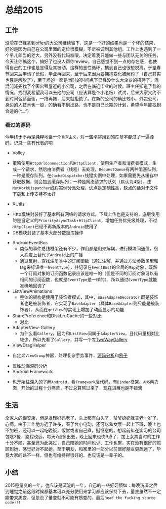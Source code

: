 # 总结2015

## 工作

没能在已经拿到offer的大公司继续留下，这是一个好的结果也是一个坏的结果，好的是因为自己在公司里面的定位很模糊，不断被调到其他组，工作上也遇到了一个吊儿郎当的老大，另外没有代码权限，决定着我只能做一些与团队无关的任务，今天让你搞这个，搞好了也没人帮你review，自己感觉不到一点的存在感，也使得自己的工作也是显得及其被动，这样的恶性循环，搞到自己也很想脱离，于是春节回来后申请了长假，毕业再回来，至于后来因为要拥抱变化被解约了（自己其实也算是解脱了），至于坏的一面是当时的时间点下已经没什么大企业的招聘了，混混沌沌先找了个离出租屋近的小公司，之后在临近毕业的时候，班主任知道了我的情况，找到我希望我可以去他的公司（应该算是个小老板）试试，后来大家又约不到时间合适面谈，一拖再拖，后来就拒绝了。在新的公司的确比较小，外包公司，身边的人技术也一般，的确看不到出路，也不是自己长期的计划，希望今年能找到合适的(*^__^*)

### 看过的源码
今年终于不再是纯粹地当一个`拿来主义`，对一些平常用到的库基本都过了一遍源码，记录一些有代表的吧
* Volley
 - 策略使用`HttpUrlConnnection`和`HttpClient`，使用生产者和消费者模式，生成一个请求，然后由消费者（线程）去处理，`RequestQueue`有两种阻塞队列，一种是缓存队列，在`CacheDispatcher`线程实例中处理，如果需要先从缓存中获取数据，则会加到缓存队列；一种是网络请求的队列（默认为4条），由`NetWorkDispatcher`线程实例分派处理，优点是定制性高，缺点的话对于文件下载和上传支持不太好
* XUtils
 - Http模块封装好了基本所有网络的请求方式，下载上传也是支持的，底层使用的是自定义的`PriorityAsyncTask`+`HttpClient`，增加任务优先级处理，不过`HttpClient`已经不再新版本的`Android`使用了
 - DB模块封装了基本大部分数据库操作
* AndroidEventBus
  - 类似的事件总线框架还有不少，作用都是用来解耦，进行模块间通信，很大程度上替代了`Android`上的广播
  - 通过反射，查找注册类中的订阅函数（通过注解，并通过方法参数类型和tag来标识唯一`EventType`），并记录在`EventBust`的全局的`Map`对象，既然一个订阅对象的订阅函数记录应该是唯一的（但是不同的订阅对象可以有相同的订阅函数，也就是`EventType`是一样的），所以通过`EventType`就能准确地回调了
* ListViewAnimations
  - 整体的架构是使用了装饰者模式，其中，`BaseAdapreDecorator` 既是装饰者也是被装饰者，它实现了`BaseAdapter`（具体`BaseAdapter`则只能是被装饰者），从而在`getView`的实现上增加了动画显示的功能
* SharePreference和DiskLruCache的一些对比
  - [对比](http://blog.csdn.net/csl664867596/article/details/50454553)
* AdapterView-Gallery
  - 为什么看`Gallery`，因为和`ListView`同属于`AdapterView`，且代码量相对比较少，所以先看了`Gallery`，并写一个库[TwoWayGallery](https://github.com/BCsl/TwoWayGallery)
* ViewDragHelper
 - 自定义`ViewGroup`神器，处理复杂手势事件，[源码分析](http://blog.csdn.net/csl664867596/article/details/45332039)和[例子](https://github.com/BCsl/ViewDragHelperDemo)
* 属性动画源码分析
* Android Framework
 - 也开始往深入的了解`Android`，看`Framework`层代码，有`Binder`框架、`AMS`两方面，开始的过程十分痛苦，不过总算熬过来了，现在进展也是不错滴

## 生活
 全家人的很安康，但是发现妈妈老了，头上都有白头了，爷爷奶奶就又老一岁了，心痛。由于工作地方近了许多，买了台小电动，还可以和女票一起上下班，晚上也不加班，还可以一起吃晚饭，饭堂或者自己煮，挺惬意的。想起前年在实习的公司包吃3餐，路程也远，每天7点多出去，晚上回来也快9点了，加上女票当时的工作十分不顺，甚至还为此哭过，自己陪她的时间也少、工作也累，实在没有很好的照顾到她，感觉好对不起她。至于朋友，和家里的一部分以前很好朋友更疏远了，毕竟大家的路不一样，但也有维持得很好的、也应该是一辈子的。

## 小结
2015是量变的一年，也应该是沉淀的一年，自己的一些好习惯如：每晚洗澡之后到睡觉之前这段时候都基本可以充分使用来学习都应该保持下去，量变虽然不一定能带来质变，但是没了量变就不可能有质变的。最后`Read the fucking source code!!!`
